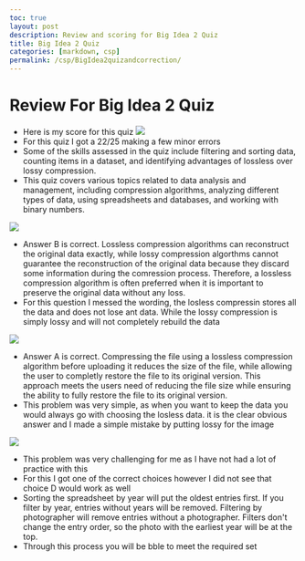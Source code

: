 ```yaml
---
toc: true
layout: post
description: Review and scoring for Big Idea 2 Quiz
title: Big Idea 2 Quiz
categories: [markdown, csp]
permalink: /csp/BigIdea2quizandcorrection/
---
```


# Review For Big Idea 2 Quiz
- Here is my score for this quiz 
![]({{site.baseurl}}/images/BigIdea2Quiz2.png)
- For this quiz I got a 22/25 making a few minor errors
- Some of the skills assessed in the quiz include filtering and sorting data, counting items in a dataset, and identifying advantages of lossless over lossy compression.
- This quiz covers various topics related to data analysis and management, including compression algorithms, analyzing different types of data, using spreadsheets and databases, and working with binary numbers. 


![]({{site.baseurl}}/images/BigIdea2Quiz1.png)
- Answer B is correct. Lossless compression algorithms can reconstruct the original data exactly, while lossy compression algorthms cannot guarantee the reconstruction of the original data because they discard some information during the comression process. Therefore, a lossless compression algorithm is often preferred when it is important to preserve the original data without any loss.
- For this question I messed the wording, the losless compressin stores all the data and does not lose ant data. While the lossy compression is simply lossy and will not completely rebuild the data

![]({{site.baseurl}}/images/BigIdea2Quiz3.png)
- Answer A is correct. Compressing the file using a lossless compression algorithm before uploading it reduces the size of the file, while allowing the user to completly restore the file to its original version. This approach meets the users need of reducing the file size while ensuring the ability to fully restore the file to its original version.
- This problem was very simple, as when you want to keep the data you would always go with choosing the losless data. it is the clear obvious answer and I made a simple mistake by putting lossy for the image


![]({{site.baseurl}}/images/BigIdea2Quiz5.png)
- This problem was very challenging for me as I have not had a lot of practice with this
- For this I got one of the correct choices however I did not see that choice D would work as well
- Sorting the spreadsheet by year will put the oldest entries first. If you filter by year, entries without years will be removed. Filtering by photographer will remove entries without a photographer. Filters don't change the entry order, so the photo with the earliest year will be at the top.
- Through this process you will be bble to meet the required set



